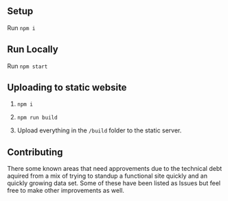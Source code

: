 ## Setup

Run `npm i`


## Run Locally

Run `npm start`


## Uploading to static website

1. `npm i`

2. `npm run build`

3. Upload everything in the `/build` folder to the static server.


## Contributing
There some known areas that need approvements due to the technical debt aquired from a mix of trying to standup a functional site quickly and an quickly growing data set. Some of these have been listed as Issues but feel free to make other improvements as well.



